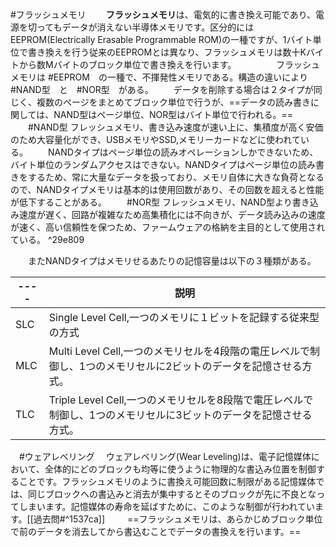 #フラッシュメモリ
　　**フラッシュメモリ**は、電気的に書き換え可能であり、電源を切ってもデータが消えない半導体メモリです。区分的にはEEPROM(Electrically Erasable Programmable ROM)の一種ですが、1バイト単位で書き換えを行う従来のEEPROMとは異なり、フラッシュメモリは数十Kバイトから数Mバイトのブロック単位で書き換えを行います。
　　
　　フラッシュメモリは #EEPROM　の一種で、不揮発性メモリである。構造の違いにより #NAND型　と　#NOR型　がある。
　　データを削除する場合は２タイプが同じく、複数のページをまとめてブロック単位で行うが、==データの読み書きに関しては、NAND型はページ単位、NOR型はバイト単位で行われる。==
　　#NAND型 フレッシュメモリ、書き込み速度が速い上に、集積度が高く安価のため大容量化ができ、USBメモリやSSD,メモリーカードなどに使われている。
　　NANDタイプはページ単位の読みオペレーションしかできないため、バイト単位のランダムアクセスはできない。NANDタイプはページ単位の読み書きをするため、常に大量なデータを扱っており、メモリ自体に大きな負荷となるので、NANDタイプメモリは基本的は使用回数があり、その回数を超えると性能が低下することがある。
　　#NOR型 フレッシュメモリ、NAND型より書き込み速度が遅く、回路が複雑なため高集積化には不向きが、データ読み込みの速度が速く、高い信頼性を保つため、ファームウェアの格納を主目的として使用されている。 ^29e809

　　またNANDタイプはメモリせるあたりの記憶容量は以下の３種類がある。

|----|説明|
|----|-----------------------------------------------------------------|
|SLC|Single Level Cell,一つのメモリに１ビットを記録する従来型の方式|
|MLC|Multi Level Cell,一つのメモリセルを4段階の電圧レベルで制御し、1つのメモリセルに2ビットのデータを記憶させる方式。|
|TLC|Triple Level Cell,一つのメモリセルを8段階で電圧レベルで制御し、1つのメモリセルに3ビットのデータを記憶させる方式。|

　#ウェアレベリング
　ウェアレベリング(Wear Leveling)は、電子記憶媒体において、全体的にどのブロックも均等に使うように物理的な書込み位置を制御することです。フラッシュメモリのように書換え可能回数に制限がある記憶媒体では、同じブロックへの書込みと消去が集中するとそのブロックが先に不良となってしまいます。記憶媒体の寿命を延ばすために、このような制御が行われています。[[過去問#^1537ca]]
　
　==フラッシュメモリは、あらかじめブロック単位で前のデータを消去してから書込むことでデータの書換えを行います。==